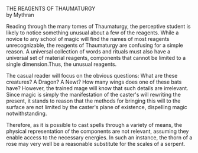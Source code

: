 THE REAGENTS OF THAUMATURGY  
by Mythran  
  
Reading through the many tomes of Thaumaturgy, the perceptive student is likely to notice something unusual about a few of the reagents. While a novice to any school of magic will find the names of most reagents unrecognizable, the reagents of Thaumaturgy are confusing for a simple reason. A universal collection of words and rituals must also have a universal set of material reagents, components that cannot be limited to a single dimension.Thus, the unusual reagents.  
  
The casual reader will focus on the obvious questions: What are these creatures? A Dragon? A Newt? How many wings does one of these bats have? However, the trained mage will know that such details are irrelevant. Since magic is simply the manifestation of the caster's will rewriting the present, it stands to reason that the methods for bringing this will to the surface are not limited by the caster's plane of existence, dispelling magic notwithstanding.  
  
Therefore, as it is possible to cast spells through a variety of means, the physical representation of the components are not relevant, assuming they enable access to the necessary energies. In such an instance, the thorn of a rose may very well be a reasonable substitute for the scales of a serpent. 